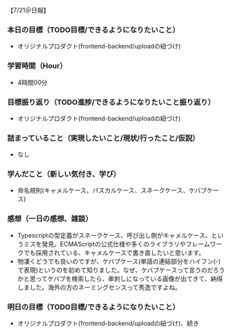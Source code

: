【7/21＠日報】
### 本日の目標（TODO目標/できるようになりたいこと）
- オリジナルプロダクト(frontend-backend/uploadの紐づけ)
### 学習時間（Hour）
- 4時間00分
### 目標振り返り（TODO進捗/できるようになりたいこと振り返り）
- オリジナルプロダクト(frontend-backend/uploadの紐づけ)
### 詰まっていること（実現したいこと/現状/行ったこと/仮説）
- なし
### 学んだこと（新しい気付き、学び）
- 命名規則(キャメルケース、パスカルケース、スネークケース、ケバブケース)
### 感想（一日の感想、雑談）
- Typescriptの型定義がスネークケース、呼び出し側がキャメルケース、というミスを発見。ECMAScriptの公式仕様や多くのライブラリやフレームワークでも採用されている、キャメルケースで書き直したいと思います。
- 物凄くどうでも良いのですが、ケバブケース(単語の連結部分をハイフン(-)で表現)というのを初めて知りました。なぜ、ケバブケースって言うのだろうかと思ってケバブを検索したら、串刺しになっている画像が出てきて、納得しました。海外の方のネーミングセンスって秀逸ですよね。
### 明日の目標（TODO目標/できるようになりたいこと）
- オリジナルプロダクト(frontend-backend/uploadの紐づけ)、続き
